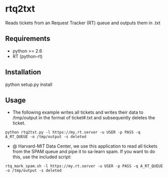 rtq2txt
=======

Reads tickets from an Request Tracker (RT) queue and outputs them in .txt

Requirements
------------
* python >= 2.6
* RT (python-rt)

Installation
------------
python setup.py install

Usage
-----
* The following example writes all tickets and writes their data to /tmp/output in the format of ticket#.txt and subsequently deletes the ticket.

```shell
python rtq2txt.py -l https://my.rt.server -u USER -p PASS -q A_RT_QUEUE -o /tmp/output -s deleted
```

* @ Harvard-MIT Data Center, we use this application to read all tickets from the SPAM queue and pipe it to sa-learn spam. If you want to do this, use the included script:
```shell
rtq_mark_spam.sh -l https://my.rt.server -u USER -p PASS -q A_RT_QUEUE -o /tmp/output -s deleted
```
